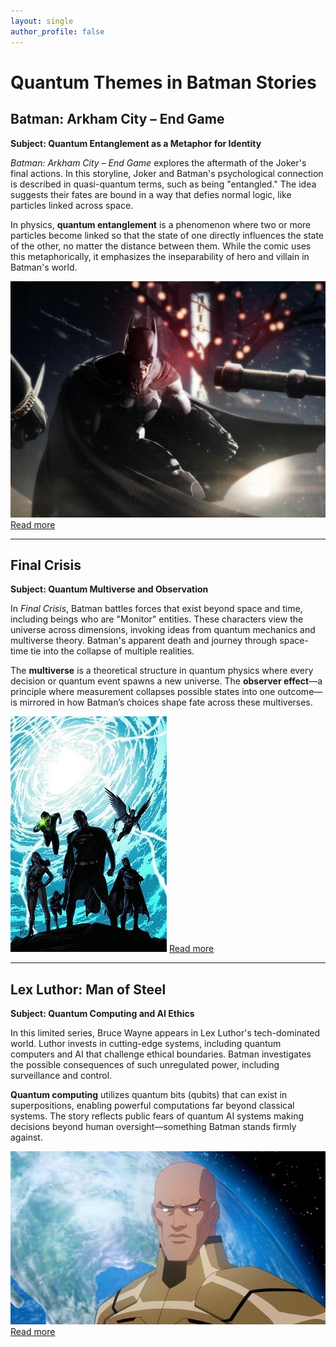 ```yaml
---
layout: single
author_profile: false
---
```


# Quantum Themes in Batman Stories

## Batman: Arkham City – End Game
**Subject: Quantum Entanglement as a Metaphor for Identity**

*Batman: Arkham City – End Game* explores the aftermath of the Joker's final actions. In this storyline, Joker and Batman's psychological connection is described in quasi-quantum terms, such as being "entangled." The idea suggests their fates are bound in a way that defies normal logic, like particles linked across space.

In physics, **quantum entanglement** is a phenomenon where two or more particles become linked so that the state of one directly influences the state of the other, no matter the distance between them. While the comic uses this metaphorically, it emphasizes the inseparability of hero and villain in Batman's world.

![Arkham City](assets/images/batattack.jpeg)
[Read more](https://dc.fandom.com/wiki/Batman:_Arkham_City_-_End_Game_Vol_1_1)

---

## Final Crisis
**Subject: Quantum Multiverse and Observation**

In *Final Crisis*, Batman battles forces that exist beyond space and time, including beings who are "Monitor" entities. These characters view the universe across dimensions, invoking ideas from quantum mechanics and multiverse theory. Batman's apparent death and journey through space-time tie into the collapse of multiple realities.

The **multiverse** is a theoretical structure in quantum physics where every decision or quantum event spawns a new universe. The **observer effect**—a principle where measurement collapses possible states into one outcome—is mirrored in how Batman’s choices shape fate across these multiverses.

![Final Crisis](assets/images/FinalCrisis.jpeg)
[Read more](https://dc.fandom.com/wiki/Final_Crisis_Vol_1_1)

---

## Lex Luthor: Man of Steel
**Subject: Quantum Computing and AI Ethics**

In this limited series, Bruce Wayne appears in Lex Luthor's tech-dominated world. Luthor invests in cutting-edge systems, including quantum computers and AI that challenge ethical boundaries. Batman investigates the possible consequences of such unregulated power, including surveillance and control.

**Quantum computing** utilizes quantum bits (qubits) that can exist in superpositions, enabling powerful computations far beyond classical systems. The story reflects public fears of quantum AI systems making decisions beyond human oversight—something Batman stands firmly against.

![Lex Luthor](assets/images/Lex_Luthor_Crisis_on_two_earths.jpeg)
[Read more](https://dc.fandom.com/wiki/Lex_Luthor:_Man_of_Steel_Vol_1_1)
